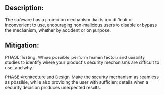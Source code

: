 ## Description:

The software has a protection mechanism that is too difficult or inconvenient to use, encouraging non-malicious users to disable or bypass the mechanism, whether by accident or on purpose.



## Mitigation:


PHASE:Testing:
Where possible, perform human factors and usability studies to identify where your product's security mechanisms are difficult to use, and why.

PHASE:Architecture and Design:
Make the security mechanism as seamless as possible, while also providing the user with sufficient details when a security decision produces unexpected results.

